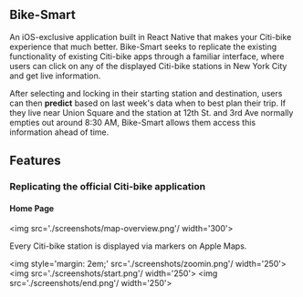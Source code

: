 ## Bike-Smart

An iOS-exclusive application built in React Native that makes your Citi-bike experience that 
much better. Bike-Smart seeks to replicate the existing functionality of
existing Citi-bike apps through a familiar interface, where users can click on 
any of the displayed Citi-bike stations in New York City and get live information.

After selecting and locking in their starting station and destination, 
users can then **predict** based on last week's data when to best plan their trip.
If they live near Union Square and the station at 12th St. and 3rd Ave normally empties
out around 8:30 AM, Bike-Smart allows them access this information ahead of time.

## Features

### Replicating the official Citi-bike application

#### Home Page


 <img src='./screenshots/map-overview.png'/ width='300'>

 Every Citi-bike station is displayed via markers on Apple Maps. 


 <img style='margin: 2em;' src='./screenshots/zoomin.png'/ width='250'>
 <img src='./screenshots/start.png'/ width='250'>
 <img src='./screenshots/end.png'/ width='250'>

 

<!--![alt text](./screenshots/map-overview.png)-->


